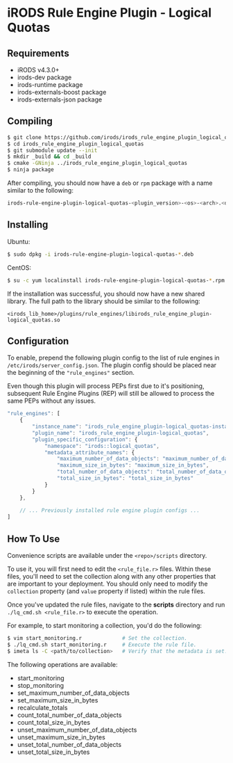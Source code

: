 # iRODS Rule Engine Plugin - Logical Quotas

## Requirements
- iRODS v4.3.0+
- irods-dev package
- irods-runtime package
- irods-externals-boost package
- irods-externals-json package

## Compiling
```bash
$ git clone https://github.com/irods/irods_rule_engine_plugin_logical_quotas
$ cd irods_rule_engine_plugin_logical_quotas
$ git submodule update --init
$ mkdir _build && cd _build
$ cmake -GNinja ../irods_rule_engine_plugin_logical_quotas
$ ninja package
```
After compiling, you should now have a `deb` or `rpm` package with a name similar to the following:
```bash
irods-rule-engine-plugin-logical-quotas-<plugin_version>-<os>-<arch>.<deb|rpm>
```

## Installing
Ubuntu:
```bash
$ sudo dpkg -i irods-rule-engine-plugin-logical-quotas-*.deb
```
CentOS:
```bash
$ su -c yum localinstall irods-rule-engine-plugin-logical-quotas-*.rpm
```
If the installation was successful, you should now have a new shared library. The full path to the library
should be similar to the following:
```
<irods_lib_home>/plugins/rule_engines/libirods_rule_engine_plugin-logical_quotas.so
```

## Configuration
To enable, prepend the following plugin config to the list of rule engines in `/etc/irods/server_config.json`. 
The plugin config should be placed near the beginning of the `"rule_engines"` section.

Even though this plugin will process PEPs first due to it's positioning, subsequent Rule Engine Plugins (REP) will 
still be allowed to process the same PEPs without any issues.
```javascript
"rule_engines": [
    {
        "instance_name": "irods_rule_engine_plugin-logical_quotas-instance",
        "plugin_name": "irods_rule_engine_plugin-logical_quotas",
        "plugin_specific_configuration": {
            "namespace": "irods::logical_quotas",
            "metadata_attribute_names": {
                "maximum_number_of_data_objects": "maximum_number_of_data_objects",
                "maximum_size_in_bytes": "maximum_size_in_bytes",
                "total_number_of_data_objects": "total_number_of_data_objects",
                "total_size_in_bytes": "total_size_in_bytes"
            }
        }
    },
    
    // ... Previously installed rule engine plugin configs ...
]
```

## How To Use
Convenience scripts are available under the `<repo>/scripts` directory.

To use it, you will first need to edit the `<rule_file.r>` files. Within these files, you'll need to set the
collection along with any other properties that are important to your deployment. You should only need to modify
the `collection` property (and `value` property if listed) within the rule files.

Once you've updated the rule files, navigate to the **scripts** directory and run `./lq_cmd.sh <rule_file.r>` to
execute the operation.

For example, to start monitoring a collection, you'd do the following:
```bash
$ vim start_monitoring.r             # Set the collection.
$ ./lq_cmd.sh start_monitoring.r     # Execute the rule file.
$ imeta ls -C <path/to/collection>   # Verify that the metadata is set.
```

The following operations are available:
- start_monitoring
- stop_monitoring
- set_maximum_number_of_data_objects
- set_maximum_size_in_bytes
- recalculate_totals
- count_total_number_of_data_objects
- count_total_size_in_bytes
- unset_maximum_number_of_data_objects
- unset_maximum_size_in_bytes
- unset_total_number_of_data_objects
- unset_total_size_in_bytes

